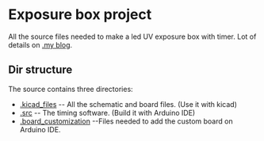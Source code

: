 Exposure box project
====================

All the source files needed to make a led UV exposure box with timer.
Lot of details on [.my blog](http://www.carlolog.net/log/2012/09/making-an-uv-exposure-box-from-scratch/).

Dir structure
-------------

The source contains three directories:

* [.kicad_files](http://) -- All the schematic and board files. (Use it with kicad)
* [.src](http://) -- The timing software. (Build it with Arduino IDE)
* [.board_customization](http://) --Files needed to add the custom board on Arduino IDE.


